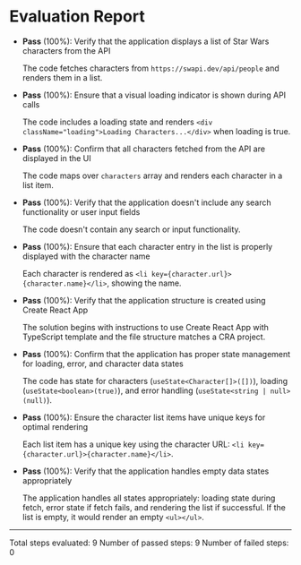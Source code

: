# Evaluation Report

- **Pass** (100%): Verify that the application displays a list of Star Wars characters from the API
  
  The code fetches characters from `https://swapi.dev/api/people` and renders them in a list.

- **Pass** (100%): Ensure that a visual loading indicator is shown during API calls
  
  The code includes a loading state and renders `<div className="loading">Loading Characters...</div>` when loading is true.

- **Pass** (100%): Confirm that all characters fetched from the API are displayed in the UI
  
  The code maps over `characters` array and renders each character in a list item.

- **Pass** (100%): Verify that the application doesn't include any search functionality or user input fields
  
  The code doesn't contain any search or input functionality.

- **Pass** (100%): Ensure that each character entry in the list is properly displayed with the character name
  
  Each character is rendered as `<li key={character.url}>{character.name}</li>`, showing the name.

- **Pass** (100%): Verify that the application structure is created using Create React App
  
  The solution begins with instructions to use Create React App with TypeScript template and the file structure matches a CRA project.

- **Pass** (100%): Confirm that the application has proper state management for loading, error, and character data states
  
  The code has state for characters (`useState<Character[]>([])`), loading (`useState<boolean>(true)`), and error handling (`useState<string | null>(null)`).

- **Pass** (100%): Ensure the character list items have unique keys for optimal rendering
  
  Each list item has a unique key using the character URL: `<li key={character.url}>{character.name}</li>`.

- **Pass** (100%): Verify that the application handles empty data states appropriately
  
  The application handles all states appropriately: loading state during fetch, error state if fetch fails, and rendering the list if successful. If the list is empty, it would render an empty `<ul></ul>`.

---

Total steps evaluated: 9
Number of passed steps: 9
Number of failed steps: 0